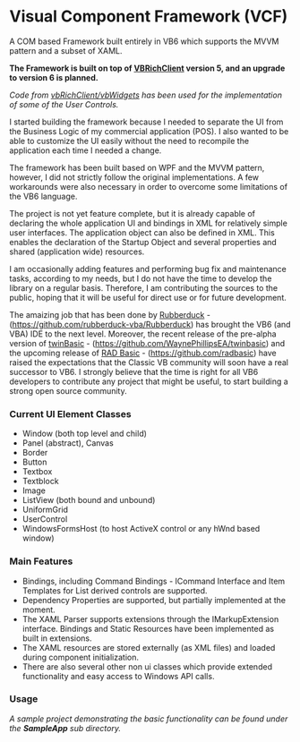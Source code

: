 # Visual Component Framework (VCF)

A COM based Framework built entirely in VB6 which supports the MVVM pattern and a subset of XAML.

**The Framework is built on top of [VBRichClient](http://www.vbrichclient.com) version 5, and an upgrade to version 6 is planned.**

*Code from [vbRichClient/vbWidgets](https://github.com/vbRichClient/vbWidgets) has been used for the implementation of some of the User Controls.*


I started building the framework because I needed to separate the UI from the Business Logic of my commercial application (POS). I also wanted to be able to customize the UI easily without the need to recompile the application each time I needed a change.


The framework has been built based on WPF and the MVVM pattern, however, I did not strictly follow the original implementations. A few workarounds were also necessary in order to overcome some limitations of the VB6 language. 


The project is not yet feature complete, but it is already capable of declaring the whole application UI and bindings in XML for relatively simple user interfaces. The application object can also be defined in XML. This enables the declaration of the Startup Object and several properties and shared (application wide) resources. 

I am occasionally adding features and performing bug fix and maintenance tasks, according to my needs, but I do not have the time to develop the library on a regular basis. Therefore, I am contributing the sources to the public, hoping that it will be useful for direct use or for future development. 


The amaizing job that has been done by [Rubberduck](https://rubberduckvba.com/) - (https://github.com/rubberduck-vba/Rubberduck) has brought the VB6 (and VBA) IDE to the next level. Moreover, the recent release of the pre-alpha version of [twinBasic](https://www.twinbasic.com) - (https://github.com/WaynePhillipsEA/twinbasic) and the upcoming release of [RAD Basic](https://www.radbasic.dev) - (https://github.com/radbasic) have raised the expectations that the Classic VB community will soon have a real successor to VB6. I strongly believe that the time is right for all VB6 developers to contribute any project that might be useful, to start building a strong open source community. 

### Current UI Element Classes
* Window (both top level and child)
* Panel (abstract), Canvas 
* Border
* Button
* Textbox
* Textblock
* Image
* ListView (both bound and unbound)
* UniformGrid
* UserControl
* WindowsFormsHost (to host ActiveX control or any hWnd based window)


### Main Features
* Bindings, including Command Bindings - ICommand Interface and Item Templates for List derived controls are supported.
* Dependency Properties are supported, but partially implemented at the moment.
* The XAML Parser supports extensions through the IMarkupExtension interface. Bindings and Static Resources have been implemented as built in extensions. 
* The XAML resources are stored externally (as XML files) and loaded during component initialization.
* There are also several other non ui classes which provide extended functionality and easy access to Windows API calls. 


### Usage
*A sample project demonstrating the basic functionality can be found under the __SampleApp__ sub directory.*

